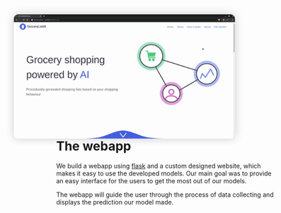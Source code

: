<img src="images/webapp.gif" style="float: right; margin-right:100px;margin-left:50px;width:500px;box-shadow: 0px 0px 20px rgba(0, 0, 0, 0.2);border-radius: 10px">

# The webapp

We build a webapp using <a target="_blank" href="https://flask.palletsprojects.com/en/1.1.x/">flask</a> and a custom designed website, which makes it easy to use the developed models. Our main goal was to provide an easy interface for the users to get the most out of our models.

The webapp will guide the user through the process of data collecting and displays the prediction our model made.

<br><br>
